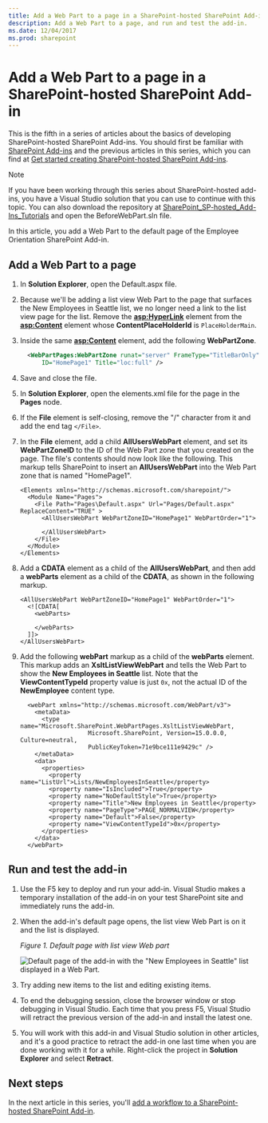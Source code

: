 ```yaml
---
title: Add a Web Part to a page in a SharePoint-hosted SharePoint Add-in
description: Add a Web Part to a page, and run and test the add-in.
ms.date: 12/04/2017
ms.prod: sharepoint
---
```


# Add a Web Part to a page in a SharePoint-hosted SharePoint Add-in

This is the fifth in a series of articles about the basics of developing SharePoint-hosted SharePoint Add-ins. You should first be familiar with [SharePoint Add-ins](sharepoint-add-ins.md) and the previous articles in this series, which you can find at [Get started creating SharePoint-hosted SharePoint Add-ins](get-started-creating-sharepoint-hosted-sharepoint-add-ins.md#Nextsteps). 
    
> [!NOTE]
> If you have been working through this series about SharePoint-hosted add-ins, you have a Visual Studio solution that you can use to continue with this topic. You can also download the repository at [SharePoint_SP-hosted_Add-Ins_Tutorials](https://github.com/OfficeDev/SharePoint_SP-hosted_Add-Ins_Tutorials) and open the BeforeWebPart.sln file.

In this article, you add a Web Part to the default page of the Employee Orientation SharePoint Add-in.

## Add a Web Part to a page

1. In **Solution Explorer**, open the Default.aspx file. 

2. Because we'll be adding a list view Web Part to the page that surfaces the New Employees in Seattle list, we no longer need a link to the list view page for the list. Remove the **<asp:HyperLink>** element from the **<asp:Content>** element whose **ContentPlaceHolderId** is `PlaceHolderMain`. 

3. Inside the same **<asp:Content>** element, add the following **WebPartZone**. 
    
    ```XML
      <WebPartPages:WebPartZone runat="server" FrameType="TitleBarOnly" 
          ID="HomePage1" Title="loc:full" />
    ```

4. Save and close the file.

5. In **Solution Explorer**, open the elements.xml file for the page in the **Pages** node.

6. If the **File** element is self-closing, remove the "/" character from it and add the end tag `</File>`.

7. In the **File** element, add a child **AllUsersWebPart** element, and set its **WebPartZoneID** to the ID of the Web Part zone that you created on the page. The file's contents should now look like the following. This markup tells SharePoint to insert an **AllUsersWebPart** into the Web Part zone that is named "HomePage1".
    
    ```
    <Elements xmlns="http://schemas.microsoft.com/sharepoint/">
      <Module Name="Pages">
        <File Path="Pages\Default.aspx" Url="Pages/Default.aspx" ReplaceContent="TRUE" >
          <AllUsersWebPart WebPartZoneID="HomePage1" WebPartOrder="1">

          </AllUsersWebPart>
        </File>
      </Module>
    </Elements>

    ```

8. Add a **CDATA** element as a child of the **AllUsersWebPart**, and then add a **webParts** element as a child of the **CDATA**, as shown in the following markup. 
    
    ```
    <AllUsersWebPart WebPartZoneID="HomePage1" WebPartOrder="1">
      <![CDATA[
        <webParts>

        </webParts>
      ]]>
    </AllUsersWebPart>
    ```

9. Add the following **webPart** markup as a child of the **webParts** element. This markup adds an **XsltListViewWebPart** and tells the Web Part to show the **New Employees in Seattle** list. Note that the **ViewContentTypeId** property value is just `0x`, not the actual ID of the **NewEmployee** content type.
    
    ```
      <webPart xmlns="http://schemas.microsoft.com/WebPart/v3">
        <metaData>
          <type name="Microsoft.SharePoint.WebPartPages.XsltListViewWebPart, 
                       Microsoft.SharePoint, Version=15.0.0.0, Culture=neutral, 
                       PublicKeyToken=71e9bce111e9429c" />
        </metaData>
        <data>
          <properties>
            <property name="ListUrl">Lists/NewEmployeesInSeattle</property>
            <property name="IsIncluded">True</property>
            <property name="NoDefaultStyle">True</property>
            <property name="Title">New Employees in Seattle</property>
            <property name="PageType">PAGE_NORMALVIEW</property>
            <property name="Default">False</property>
            <property name="ViewContentTypeId">0x</property>
          </properties>
        </data>
      </webPart>
    ```


## Run and test the add-in

1. Use the F5 key to deploy and run your add-in. Visual Studio makes a temporary installation of the add-in on your test SharePoint site and immediately runs the add-in. 

2. When the add-in's default page opens, the list view Web Part is on it and the list is displayed. 
    
   *Figure 1. Default page with list view Web part*

   ![Default page of the add-in with the "New Employees in Seattle" list displayed in a Web Part.](../images/31e8e4b1-e2e6-416b-b360-9979a1f16fc7.PNG)

3. Try adding new items to the list and editing existing items.

4. To end the debugging session, close the browser window or stop debugging in Visual Studio. Each time that you press F5, Visual Studio will retract the previous version of the add-in and install the latest one.

5. You will work with this add-in and Visual Studio solution in other articles, and it's a good practice to retract the add-in one last time when you are done working with it for a while. Right-click the project in **Solution Explorer** and select **Retract**.


## Next steps 
<a name="Nextsteps"> </a>

In the next article in this series, you'll [add a workflow to a SharePoint-hosted SharePoint Add-in](add-a-workflow-to-a-sharepoint-hosted-sharepoint-add-in.md).
 

 

